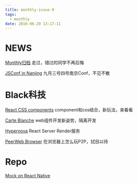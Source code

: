 ```yaml
---
title: monthly-issue-9
tags:
  - monthly
date: 2016-06-20 13:17:11
---
```

# NEWS
[Monthly归档](http://thoughtworksinc.github.io/JS-Monthly-Chengdu/)
走过，错过的同学不再后悔

[JSConf in Nanjing](http://www.bagevent.com/event/58905)
九月三号四号南京Conf，不见不散

# Black科技
[React CSS components](https://github.com/andreypopp/react-css-components)
component和css结合，新玩法，来看看

[Carte Blanche](https://github.com/carteb/carte-blanche)
web组件开发新姿势，隔离开发

[Hypernova](https://github.com/airbnb/hypernova)
React Server Render服务

[PeerWeb Browser](https://github.com/retrohacker/peerweb)
在浏览器上怎么玩P2P，拭目以待

# Repo

[Mock on React Native](https://github.com/lelandrichardson/react-native-mock)
  
